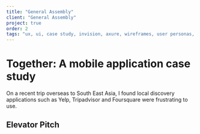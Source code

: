 ```yaml
---
title: "General Assembly"
client: "General Assembly"
project: true
order: 2
tags: "ux, ui, case study, invision, axure, wireframes, user personas, user research"
---
```


# Together: A mobile application case study

On a recent trip overseas to South East Asia, I found local discovery applications such as Yelp, Tripadvisor and Foursquare were frustrating to use. 

## Elevator Pitch



